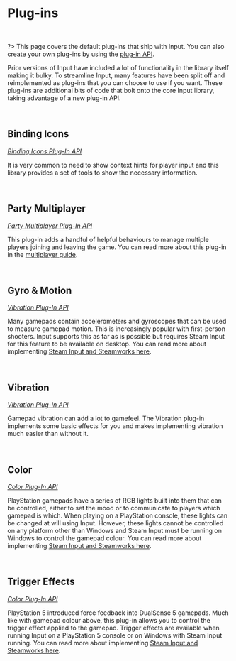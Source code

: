# Plug-ins

&nbsp;

?> This page covers the default plug-ins that ship with Input. You can also create your own plug-ins by using the [plug-in API](Functions-(Plug-ins)).

Prior versions of Input have included a lot of functionality in the library itself making it bulky. To streamline Input, many features have been split off and reimplemented as plug-ins that you can choose to use if you want. These plug-ins are additional bits of code that bolt onto the core Input library, taking advantage of a new plug-in API.

&nbsp;

## Binding Icons

*[Binding Icons Plug-In API](Plug-in-Binding-Icons)*

It is very common to need to show context hints for player input and this library provides a set of tools to show the necessary information.

&nbsp;

## Party Multiplayer

*[Party Multiplayer Plug-In API](Plug-in-Party-Multiplayer)*

This plug-in adds a handful of helpful behaviours to manage multiple players joining and leaving the game. You can read more about this plug-in in the [multiplayer guide](Multiplayer-Guide).

&nbsp;

## Gyro & Motion

*[Vibration Plug-In API](Plug-in-Gyro-Motion)*

Many gamepads contain accelerometers and gyroscopes that can be used to measure gamepad motion. This is increasingly popular with first-person shooters. Input supports this as far as is possible but requires Steam Input for this feature to be available on desktop. You can read more about implementing [Steam Input and Steamworks here](Steamworks).

&nbsp;

## Vibration

*[Vibration Plug-In API](Plug-in-Vibration)*

Gamepad vibration can add a lot to gamefeel. The Vibration plug-in implements some basic effects for you and makes implementing vibration much easier than without it.

&nbsp;

## Color

*[Color Plug-In API](Plug-in-Color)*

PlayStation gamepads have a series of RGB lights built into them that can be controlled, either to set the mood or to communicate to players which gamepad is which. When playing on a PlayStation console, these lights can be changed at will using Input. However, these lights cannot be controlled on any platform other than Windows and Steam Input must be running on Windows to control the gamepad colour. You can read more about implementing [Steam Input and Steamworks here](Steamworks).

&nbsp;

## Trigger Effects

*[Color Plug-In API](Plug-in-Trigger-Effects)*

PlayStation 5 introduced force feedback into DualSense 5 gamepads. Much like with gamepad colour above, this plug-in allows you to control the trigger effect applied to the gamepad. Trigger effects are available when running Input on a PlayStation 5 console or on Windows with Steam Input running. You can read more about implementing [Steam Input and Steamworks here](Steamworks).